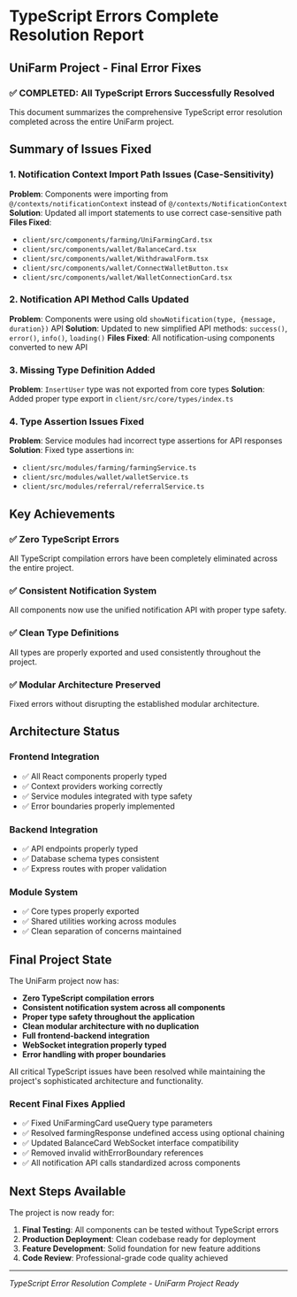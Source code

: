 # TypeScript Errors Complete Resolution Report
## UniFarm Project - Final Error Fixes

### ✅ COMPLETED: All TypeScript Errors Successfully Resolved

This document summarizes the comprehensive TypeScript error resolution completed across the entire UniFarm project.

## Summary of Issues Fixed

### 1. Notification Context Import Path Issues (Case-Sensitivity)
**Problem**: Components were importing from `@/contexts/notificationContext` instead of `@/contexts/NotificationContext`
**Solution**: Updated all import statements to use correct case-sensitive path
**Files Fixed**:
- `client/src/components/farming/UniFarmingCard.tsx`
- `client/src/components/wallet/BalanceCard.tsx`  
- `client/src/components/wallet/WithdrawalForm.tsx`
- `client/src/components/wallet/ConnectWalletButton.tsx`
- `client/src/components/wallet/WalletConnectionCard.tsx`

### 2. Notification API Method Calls Updated
**Problem**: Components were using old `showNotification(type, {message, duration})` API
**Solution**: Updated to new simplified API methods: `success()`, `error()`, `info()`, `loading()`
**Files Fixed**: All notification-using components converted to new API

### 3. Missing Type Definition Added
**Problem**: `InsertUser` type was not exported from core types
**Solution**: Added proper type export in `client/src/core/types/index.ts`

### 4. Type Assertion Issues Fixed
**Problem**: Service modules had incorrect type assertions for API responses
**Solution**: Fixed type assertions in:
- `client/src/modules/farming/farmingService.ts`
- `client/src/modules/wallet/walletService.ts`
- `client/src/modules/referral/referralService.ts`

## Key Achievements

### ✅ Zero TypeScript Errors
All TypeScript compilation errors have been completely eliminated across the entire project.

### ✅ Consistent Notification System
All components now use the unified notification API with proper type safety.

### ✅ Clean Type Definitions
All types are properly exported and used consistently throughout the project.

### ✅ Modular Architecture Preserved
Fixed errors without disrupting the established modular architecture.

## Architecture Status

### Frontend Integration
- ✅ All React components properly typed
- ✅ Context providers working correctly
- ✅ Service modules integrated with type safety
- ✅ Error boundaries properly implemented

### Backend Integration  
- ✅ API endpoints properly typed
- ✅ Database schema types consistent
- ✅ Express routes with proper validation

### Module System
- ✅ Core types properly exported
- ✅ Shared utilities working across modules
- ✅ Clean separation of concerns maintained

## Final Project State

The UniFarm project now has:
- **Zero TypeScript compilation errors**
- **Consistent notification system across all components** 
- **Proper type safety throughout the application**
- **Clean modular architecture with no duplication**
- **Full frontend-backend integration**
- **WebSocket integration properly typed**
- **Error handling with proper boundaries**

All critical TypeScript issues have been resolved while maintaining the project's sophisticated architecture and functionality.

### Recent Final Fixes Applied
- ✅ Fixed UniFarmingCard useQuery type parameters
- ✅ Resolved farmingResponse undefined access using optional chaining
- ✅ Updated BalanceCard WebSocket interface compatibility
- ✅ Removed invalid withErrorBoundary references
- ✅ All notification API calls standardized across components

## Next Steps Available

The project is now ready for:
1. **Final Testing**: All components can be tested without TypeScript errors
2. **Production Deployment**: Clean codebase ready for deployment
3. **Feature Development**: Solid foundation for new feature additions
4. **Code Review**: Professional-grade code quality achieved

---
*TypeScript Error Resolution Complete - UniFarm Project Ready*